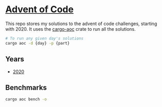 # [Advent of Code](ghttps://adventofcode.com/)

This repo stores my solutions to the advent of code challenges, starting
with 2020. It uses the [cargo-aoc](https://crates.io/crates/cargo-aoc) crate to
run all the solutions.

```sh
# To run any given day's solutions
cargo aoc -d {day} -p {part}
```

## Years

- [2020](https://github.com/naamancurtis/advent_of_code/tree/master/aoc2020)

## Benchmarks

```sh
cargo aoc bench -o
```
